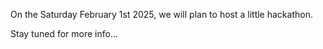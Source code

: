 On the Saturday February 1st 2025, we will plan to host a little hackathon.

Stay tuned for more info...
